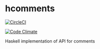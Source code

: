 # hcomments

[![CircleCI](https://circleci.com/gh/ilya-murzinov/hcomments/tree/master.png?style=shield)](https://circleci.com/gh/ilya-murzinov/hcomments)

[![Code Climate](https://codeclimate.com/github/ilya-murzinov/hcomments/badges/gpa.svg)](https://codeclimate.com/github/ilya-murzinov/hcomments/codeclimate)

Haskell implementation of API for comments
